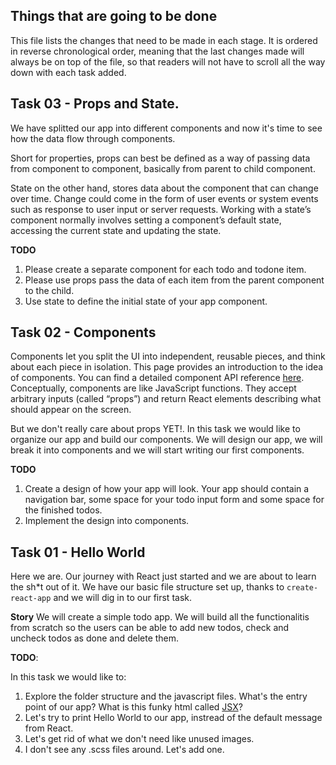 ## Things that are going to be done

This file lists the changes that need to be made in each stage. It is ordered in reverse chronological order, meaning that the last changes made will always be on top of the file, so that readers will not have to scroll all the way down with each task added.

## Task 03 - Props and State.

We have splitted our app into different components and now it's time to see how the data flow through components.

Short for properties, props can best be defined as a way of passing data from component to component, basically from parent to child component.

State on the other hand, stores data about the component that can change over time. Change could come in the form of user events or system events such as response to user input or server requests. Working with a state’s component normally involves setting a component’s default state, accessing the current state and updating the state.

**TODO**

1. Please create a separate component for each todo and todone item.
2. Please use props pass the data of each item from the parent component to the child.
3. Use state to define the initial state of your app component.

## Task 02 - Components

Components let you split the UI into independent, reusable pieces, and think about each piece in isolation. This page provides an introduction to the idea of components. You can find a detailed component API reference [here](https://reactjs.org/docs/react-component.html). Conceptually, components are like JavaScript functions. They accept arbitrary inputs (called “props”) and return React elements describing what should appear on the screen.

But we don't really care about props YET!. In this task we would like to organize our app and build our components. We will design our app, we will break it into components and we will start writing our first components.

**TODO**

1. Create a design of how your app will look. Your app should contain a navigation bar, some space for your todo input form and some space for the finished todos.
2. Implement the design into components.

## Task 01 - Hello World

Here we are. Our journey with React just started and we are about to learn the sh\*t out of it. We have our basic file structure set up, thanks to `create-react-app` and we will dig in to our first task.

**Story**
We will create a simple todo app. We will build all the functionalitis from scratch so the users can be able to add new todos, check and uncheck todos as done and delete them.

**TODO**:

In this task we would like to:

1. Explore the folder structure and the javascript files. What's the entry point of our app? What is this funky html called [JSX](https://reactjs.org/docs/introducing-jsx.html)?
2. Let's try to print Hello World to our app, instread of the default message from React.
3. Let's get rid of what we don't need like unused images.
4. I don't see any .scss files around. Let's add one.
